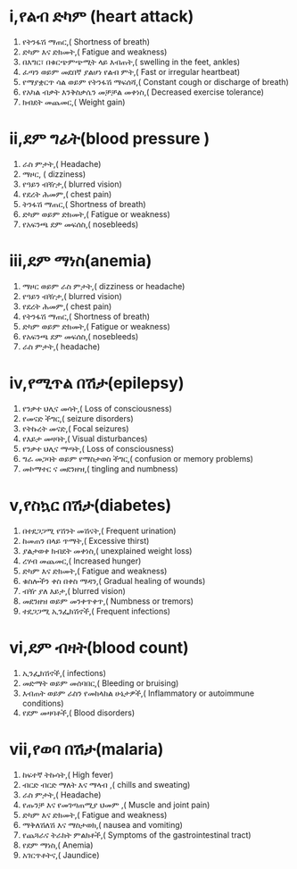 # i,የልብ ድካም (heart attack)
1. የትንፋሽ ማጠር,( Shortness of breath)
2. ድካም እና ድክመት,( Fatigue and weakness)
3. በእግር፣ በቁርጭምጭሚት ላይ እብጠት,( swelling in the feet, ankles)
4. ፈጣን ወይም መደበኛ ያልሆነ የልብ ምት,( Fast or irregular heartbeat)
5. የማያቋርጥ ሳል ወይም የትንፋሽ ማፍሰሻ,( Constant cough or discharge of breath)
6. የአካል ብቃት እንቅስቃሴን መቻቻል መቀነስ,( Decreased exercise tolerance)
7. ክብደት መጨመር,( Weight gain)
# ii,ደም ግፊት(blood pressure )
1. ራስ ምታት,( Headache) 
2. ማዞር, ( dizziness)
3. የዓይን ብዥታ,( blurred vision)
4. የደረት ሕመም,( chest pain)
5. ትንፋሽ ማጠር,( Shortness of breath)
6. ድካም ወይም ድክመት,( Fatigue or weakness)
7. የአፍንጫ ደም መፍሰስ,( nosebleeds)
# iii,ደም ማነስ(anemia)
1. ማዞር ወይም ራስ ምታት,( dizziness or headache)
2. የዓይን ብዥታ,( blurred vision)
3. የደረት ሕመም,( chest pain)
4. የትንፋሽ ማጠር,( Shortness of breath)
5. ድካም ወይም ድክመት,( Fatigue or weakness)
6. የአፍንጫ ደም መፍሰስ,( nosebleeds)
7. ራስ ምታት,( headache)
# iv,የሚጥል በሽታ(epilepsy)
1. የንቃተ ህሊና መሳት,( Loss of consciousness)
2. የመናድ ችግር,( seizure disorders)
3. የትኩረት መናድ,( Focal seizures)
4. የእይታ መዛባት,( Visual disturbances)
5. የንቃተ ህሊና ማጣት,( Loss of consciousness)
6. ግራ መጋባት ወይም የማስታወስ ችግር,( confusion or memory problems)
7. መኮማተር ና መደንዘዝ,( tingling and numbness)
# v,የስኳር በሽታ(diabetes)
1. በተደጋጋሚ የሽንት መሽናት,( Frequent urination)
2. ከመጠን በላይ ጥማት,( Excessive thirst)
3. ያልታወቀ ክብደት መቀነስ,( unexplained weight loss)
4. ረሃብ መጨመር,( Increased hunger)
5. ድካም እና ድክመት,( Fatigue and weakness)
6. ቁስሎችን ቀስ በቀስ ማዳን,( Gradual healing of wounds)
7. ብዥ ያለ እይታ,( blurred vision)
8. መደንዘዝ ወይም መንቀጥቀጥ,( Numbness or tremors)
9. ተደጋጋሚ ኢንፌክሽኖች,( Frequent infections)
# vi,ደም ብዛት(blood count) 
1. ኢንፌክሽኖች,( infections)
2. መድማት ወይም መሰባበር,( Bleeding or bruising)
3. እብጠት ወይም ራስን የመከላከል ሁኔታዎች,( Inflammatory or autoimmune conditions)
4. የደም መዛባቶች,( Blood disorders)
# vii,የወባ በሽታ(malaria)
1. ከፍተኛ ትኩሳት,( High fever)
2. ብርድ ብርድ ማለት እና ማላብ ,( chills and sweating)
3. ራስ ምታት,( Headache)
4. የጡንቻ እና የመገጣጠሚያ ህመም ,( Muscle and joint pain)
5. ድካም እና ድክመት,( Fatigue and weakness)
6. ማቅለሽለሽ እና ማስታወክ,( nausea and vomiting)
7. የጨጓራና ትራክት ምልክቶች,( Symptoms of the gastrointestinal tract)
8. የደም ማነስ,( Anemia)
9. አገርጥቶትና,( Jaundice)

    
